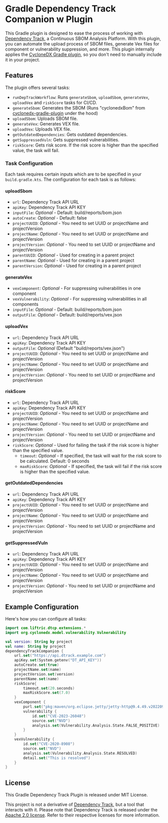 # Gradle Dependency Track Companion w Plugin

This Gradle plugin is designed to ease the process of working with [Dependency Track](https://dependencytrack.org/), a Continuous SBOM Analysis Platform. With this plugin, you can automate the upload process of SBOM files, generate Vex files for component or vulnerability suppression, and more.
This plugin internally applies the [CycloneDX Gradle plugin](https://github.com/CycloneDX/cyclonedx-gradle-plugin), so you don't need to manually include it in your project.

## Features

The plugin offers several tasks:

- `runDepTrackWorkflow`: Runs `generateSbom`, `uploadSbom`, `generateVex`, `uploadVex` and `riskScore` tasks for CI/CD.
- `generateSbom`: Generates the SBOM (Runs "cyclonedxBom" from [cyclonedx-gradle-plugin](https://github.com/CycloneDX/cyclonedx-gradle-plugin) under the hood)
- `uploadSbom`: Uploads SBOM file.
- `generateVex`: Generates VEX file.
- `uploadVex`: Uploads VEX file.
- `getOutdatedDependencies`: Gets outdated dependencies.
- `getSuppressedVuln`: Gets suppressed vulnerabilities.
- `riskScore`: Gets risk score. If the risk score is higher than the specified value, the task will fail.

### Task Configuration

Each task requires certain inputs which are to be specified in your `build.gradle.kts`. The configuration for each task is as follows:

#### uploadSbom

- `url`: Dependency Track API URL
- `apiKey`: Dependency Track API KEY
- `inputFile`: *Optional* - Default: build/reports/bom.json
- `autoCreate`: *Optional* - Default: false
- `projectUUID`: *Optional* - You need to set UUID or projectName and projectVersion
- `projectName`: *Optional* - You need to set UUID or projectName and projectVersion
- `projectVersion`: *Optional* - You need to set UUID or projectName and projectVersion
- `parentUUID`: *Optional* - Used for creating in a parent project 
- `parentName`: *Optional* - Used for creating in a parent project 
- `parentVersion`: *Optional* - Used for creating in a parent project

#### generateVex

- `vexComponent`: *Optional* - For suppressing vulnerabilities in one component
- `vexVulnerability`: *Optional* - For suppressing vulnerabilities in all components
- `inputFile`: *Optional* - Default: build/reports/bom.json
- `outputFile`: *Optional* - Default: build/reports/vex.json

#### uploadVex

- `url`: Dependency Track API URL
- `apiKey`: Dependency Track API KEY
- `outputFile`: *Optional* (Default "build/reports/vex.json")
- `projectUUID`: *Optional* - You need to set UUID or projectName and projectVersion
- `projectName`: *Optional* - You need to set UUID or projectName and projectVersion
- `projectVersion`: *Optional* - You need to set UUID or projectName and projectVersion

#### riskScore

- `url`: Dependency Track API URL
- `apiKey`: Dependency Track API KEY
- `projectUUID`: *Optional* - You need to set UUID or projectName and projectVersion
- `projectName`: *Optional* - You need to set UUID or projectName and projectVersion
- `projectVersion`: *Optional* - You need to set UUID or projectName and projectVersion
- `riskScore`: *Optional* - Used for failing the task if the risk score is higher than the specified value.
   - `timeout`: *Optional* - If specified, the task will wait for the risk score to be calculated. Default: 0 seconds
   - `maxRiskScore`: *Optional* - If specified, the task will fail if the risk score is higher than the specified value.

#### getOutdatedDependencies

- `url`: Dependency Track API URL
- `apiKey`: Dependency Track API KEY
- `projectUUID`: *Optional* - You need to set UUID or projectName and projectVersion
- `projectName`: *Optional* - You need to set UUID or projectName and projectVersion
- `projectVersion`: *Optional* - You need to set UUID or projectName and projectVersion

#### getSuppressedVuln

- `url`: Dependency Track API URL
- `apiKey`: Dependency Track API KEY
- `projectUUID`: *Optional* - You need to set UUID or projectName and projectVersion
- `projectName`: *Optional* - You need to set UUID or projectName and projectVersion
- `projectVersion`: *Optional* - You need to set UUID or projectName and projectVersion

## Example Configuration

Here's how you can configure all tasks:

```kotlin
import com.liftric.dtcp.extensions.*
import org.cyclonedx.model.vulnerability.Vulnerability

val version: String by project
val name: String by project
dependencyTrackCompanion {
    url.set("https://api.dtrack.example.com")
    apiKey.set(System.getenv("DT_API_KEY"))
    autoCreate.set(true)
    projectName.set(name)
    projectVersion.set(version)
    parentName.set(name)
    riskScore{
        timeout.set(20.seconds)
        maxRiskScore.set(7.0)
    }
    vexComponent {
        purl.set("pkg:maven/org.eclipse.jetty/jetty-http@9.4.49.v20220914?type=jar")
        vulnerability {
            id.set("CVE-2023-26048")
            source.set("NVD")
            analysis.set(Vulnerability.Analysis.State.FALSE_POSITIVE)
        }
    }
    vexVulnerability {
        id.set("CVE-2020-8908")
        source.set("NVD")
        analysis.set(Vulnerability.Analysis.State.RESOLVED)
        detail.set("This is resolved")
    }
}
```

## License

This Gradle Dependency Track Plugin is released under MIT License.

This project is not a derivative of [Dependency Track](https://dependencytrack.org/), but a tool that interacts with it. Please note that Dependency Track is released under the [Apache 2.0 license](https://www.apache.org/licenses/LICENSE-2.0). Refer to their respective licenses for more information.
